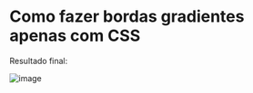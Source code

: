 # Como fazer bordas gradientes apenas com CSS

Resultado final:

![image](https://user-images.githubusercontent.com/4163340/136670819-40b7f710-e80f-4c3b-ac34-70a6c443c1e2.png)

